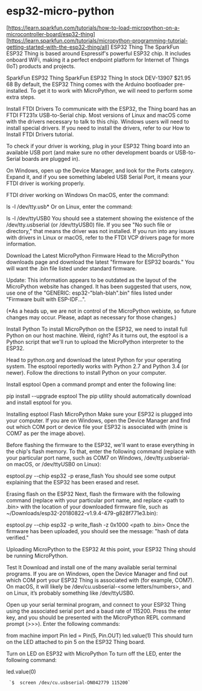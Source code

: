 # esp32-micro-python
[https://learn.sparkfun.com/tutorials/how-to-load-micropython-on-a-microcontroller-board/esp32-thing]
[https://learn.sparkfun.com/tutorials/micropython-programming-tutorial-getting-started-with-the-esp32-thing/all]
ESP32 Thing
The SparkFun ESP32 Thing is based around Espressif's powerful ESP32 chip. It includes onboard WiFi, making it a perfect endpoint platform for Internet of Things (IoT) products and projects.

SparkFun ESP32 Thing
SparkFun ESP32 Thing
In stock DEV-13907
$21.95
     68
By default, the ESP32 Thing comes with the Arduino bootloader pre-installed. To get it to work with MicroPython, we will need to perform some extra steps.

Install FTDI Drivers
To communicate with the ESP32, the Thing board has an FTDI FT231x USB-to-Serial chip. Most versions of Linux and macOS come with the drivers necessary to talk to this chip. Windows users will need to install special drivers. If you need to install the drivers, refer to our How to Install FTDI Drivers tutorial.

To check if your driver is working, plug in your ESP32 Thing board into an available USB port (and make sure no other development boards or USB-to-Serial boards are plugged in).

On Windows, open up the Device Manager, and look for the Ports category. Expand it, and if you see something labeled USB Serial Port, it means your FTDI driver is working properly.

FTDI driver working on Windows
On macOS, enter the command:

ls -l /dev/tty.usb*
Or on Linux, enter the command:

ls -l /dev/ttyUSB0
You should see a statement showing the existence of the /dev/tty.usbserial (or /dev/ttyUSB0) file. If you see "No such file or directory," that means the driver was not installed. If you run into any issues with drivers in Linux or macOS, refer to the FTDI VCP drivers page for more information.

Download the Latest MicroPython Firmware
Head to the MicroPython downloads page and download the latest "firmware for ESP32 boards." You will want the .bin file listed under standard firmware.

Update: This information appears to be outdated as the layout of the MicroPython website has changed. It has been suggested that users, now, use one of the "GENERIC: esp32-"blah-blah".bin" files listed under "Firmware built with ESP-IDF...".

(*As a heads up, we are not in control of the MicroPython webiste, so future changes may occur. Please, adapt as necessary for those changes.)

Install Python
To install MicroPython on the ESP32, we need to install full Python on our host machine. Weird, right? As it turns out, the esptool is a Python script that we'll run to upload the MicroPython interpreter to the ESP32.

Head to python.org and download the latest Python for your operating system. The esptool reportedly works with Python 2.7 and Python 3.4 (or newer). Follow the directions to install Python on your computer.

Install esptool
Open a command prompt and enter the following line:

pip install --upgrade esptool
The pip utility should automatically download and install esptool for you.

Installing esptool
Flash MicroPython
Make sure your ESP32 is plugged into your computer. If you are on Windows, open the Device Manager and find out which COM port or device file your ESP32 is associated with (mine is COM7 as per the image above).

Before flashing the firmware to the ESP32, we'll want to erase everything in the chip's flash memory. To that, enter the following command (replace <USB-to-Serial Port> with your particular port name, such as COM7 on Windows, /dev/tty.usbserial-<letters and numbers> on macOS, or /dev/ttyUSB0 on Linux):

esptool.py --chip esp32 -p <USB-to-Serial Port> erase_flash
You should see some output explaining that the ESP32 has been erased and reset.

Erasing flash on the ESP32
Next, flash the firmware with the following command (replace <USB-to-Serial Port> with your particular port name, and replace <path to .bin> with the location of your downloaded firmware file, such as ~/Downloads/esp32-20180822-v1.9.4-479-g828f771e3.bin):

esptool.py --chip esp32 -p <USB-to-Serial Port> write_flash -z 0x1000 <path to .bin>
Once the firmware has been uploaded, you should see the message: "hash of data verified."

Uploading MicroPython to the ESP32
At this point, your ESP32 Thing should be running MicroPython.

Test It
Download and install one of the many available serial terminal programs. If you are on Windows, open the Device Manager and find out which COM port your ESP32 Thing is associated with (for example, COM7). On macOS, it will likely be /dev/cu.usbserial-<some letters/numbers>, and on Linux, it’s probably something like /dev/ttyUSB0.

Open up your serial terminal program, and connect to your ESP32 Thing using the associated serial port and a baud rate of 115200. Press the enter key, and you should be presented with the MicroPython REPL command prompt (>>>). Enter the following commands:

from machine import Pin
led = Pin(5, Pin.OUT)
led.value(1)
This should turn on the LED attached to pin 5 on the ESP32 Thing board.

Turn on LED on ESP32 with MicroPython
To turn off the LED, enter the following command:

led.value(0)

     `$  screen /dev/cu.usbserial-DN042779 115200`
